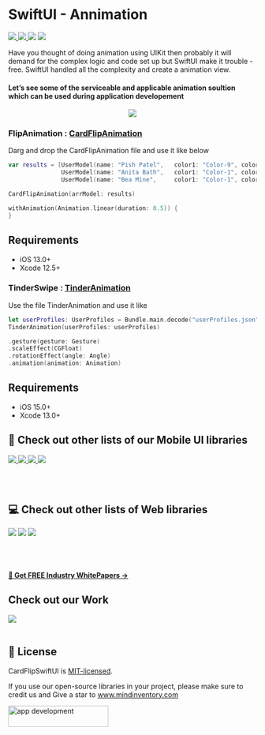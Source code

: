 # SwiftUI - Annimation
<a href="https://docs.swift.org/swift-book/" style="pointer-events: stroke;" target="_blank">
<img src="https://img.shields.io/badge/swift-5.0-brightgreen">
</a>
<a href="https://developer.apple.com/ios/" style="pointer-events: stroke;" target="_blank">
<img src="https://img.shields.io/badge/platform-iOS-red">
</a>
<a href="https://www.codacy.com?utm_source=github.com&amp;utm_medium=referral&amp;utm_content=nikunjprajapati95/Reading-Animation&amp;utm_campaign=Badge_Grade"><img src="https://app.codacy.com/project/badge/Grade/44b16d6ddb96446b875d38bf2ec89b11"/></a>
<a href="https://github.com/nikunjprajapati95/Reading-Animation/blob/main/LICENSE" style="pointer-events: stroke;" target="_blank">
<img src="https://img.shields.io/badge/licence-MIT-orange">
</a>
<p></p> 

Have you thought of doing animation using UIKit then probably it will demand for the complex logic and code set up but SwiftUI make it trouble - free. SwiftUI handled all the complexity and create a animation view.

#### Let’s see some of the serviceable and applicable animation soultion which can be used during application developement

<p align="center">
  <img src="https://user-images.githubusercontent.com/42262083/167559075-b0d64cca-4d03-474d-bda3-ba8b27071a97.gif">
</p>

### FlipAnimation : [CardFlipAnimation](https://github.com/Mindinventory/AnnimationWithSwiftUI/blob/main/AnnimationWithSwiftUI/CardFlipAnimation.swift)

Darg and drop the CardFlipAnimation file and use it like below
```swift
var results = [UserModel(name: "Pish Patel",   color1: "Color-9", color2: "Color-10"),
               UserModel(name: "Anita Bath",   color1: "Color-1", color2: "Color-2"),
               UserModel(name: "Bea Mine",     color1: "Color-1", color2: "Color-2")]

CardFlipAnimation(arrModel: results)
```

```swift
withAnimation(Animation.linear(duration: 0.5)) {
}
```
## Requirements
- iOS 13.0+
- Xcode 12.5+

### TinderSwipe : [TinderAnimation](https://github.com/Mindinventory/AnnimationWithSwiftUI/blob/main/AnnimationWithSwiftUI/TinderAnimation.swift)

Use the file TinderAnimation and use it like

```swift
let userProfiles: UserProfiles = Bundle.main.decode("userProfiles.json")
TinderAnimation(userProfiles: userProfiles)
```

```swift
.gesture(gesture: Gesture)
.scaleEffect(CGFloat)
.rotationEffect(angle: Angle)
.animation(animation: Animation)
```

## Requirements
- iOS 15.0+
- Xcode 13.0+

## 📱 Check out other lists of our Mobile UI libraries

<a href="https://github.com/Mindinventory?language=kotlin"> 
<img src="https://img.shields.io/badge/Kotlin-0095D5?&style=for-the-badge&logo=kotlin&logoColor=white"> </a>

<a href="https://github.com/Mindinventory?language=swift"> 
<img src="https://img.shields.io/badge/Swift-FA7343?style=for-the-badge&logo=swift&logoColor=white"> </a>

<a href="https://github.com/Mindinventory?language=dart"> 
<img src="https://img.shields.io/badge/Flutter-02569B?style=for-the-badge&logo=flutter&logoColor=white"> </a>


<a href="https://github.com/Mindinventory/react-native-tabbar-interaction"> 
<img src="https://img.shields.io/badge/React_Native-20232A?style=for-the-badge&logo=react&logoColor=61DAFB"> </a>

<br></br>

## 💻 Check out other lists of Web libraries

<a href="hhttps://github.com/Mindinventory?language=javascript"> 
<img src="https://img.shields.io/badge/JavaScript-F7DF1E?style=for-the-badge&logo=javascript&logoColor=black"></a>

<a href="https://github.com/Mindinventory?language=go"> 
<img src="https://img.shields.io/badge/Go-00ADD8?style=for-the-badge&logo=go&logoColor=white"></a>

<a href="https://github.com/Mindinventory?language=python"> 
<img src="https://img.shields.io/badge/Python-3776AB?style=for-the-badge&logo=python&logoColor=white"></a>

<br></br>

<h4><a href="https://www.mindinventory.com/whitepapers.php?utm_source=gthb&utm_medium=special&utm_campaign=folding-cell#demo"><u> 📝 Get FREE Industry WhitePapers →</u></a></h4>

## Check out our Work
<a href="https://dribbble.com/mindinventory"> 
<img src="https://img.shields.io/badge/Dribbble-EA4C89?style=for-the-badge&logo=dribbble&logoColor=white" /> </a>
<br></br>

## 📄 License
CardFlipSwiftUI is [MIT-licensed](/LICENSE).


If you use our open-source libraries in your project, please make sure to credit us and Give a star to www.mindinventory.com

<a href="https://www.mindinventory.com/contact-us.php?utm_source=gthb&utm_medium=repo&utm_campaign=swift-ui-libraries">
<img src="https://github.com/Sammindinventory/MindInventory/blob/main/hirebutton.png" width="203" height="43"  alt="app development">
</a>
